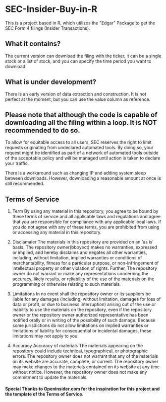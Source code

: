 # SEC-Insider-Buy-in-R
This is a project based in R, which utilizes the "Edgar" Package to get the SEC Form 4 filings (Insider Transactions).

## What it contains?
The current version can download the filing with the ticker, it can be a single stock or a list of stock, and you can specify the time period you want to download

## What is under development?
There is an early version of data extraction and construction. It is not perfect at the moment, but you can use the value column as reference.


## Please note that although the code is capable of downloading all the filing within a loop. It is NOT recommended to do so.
To allow for equitable access to all users, SEC reserves the right to limit requests originating from undeclared automated tools. By doing so, your request might be identified as part of a network of automated tools outside of the acceptable policy and will be managed until action is taken to declare your traffic.

There is a workaround such as changing IP and adding system.sleep between downloads. However, downloading a reasonable amount at once is still recommended.


## Terms of Service

1. Term
By using any material in this repository, you agree to be bound by these terms of service and all applicable laws and regulations and agree that you are responsible for compliance with any applicable local laws. If you do not agree with any of these terms, you are prohibited from using or accessing any material in this repository. 

2. Disclamaier
The materials in this repository are provided on an 'as is' basis. The repository owner(bboyect) makes no warranties, expressed or implied, and hereby disclaims and negates all other warranties, including, without limitation, implied warranties or conditions of merchantability, fitness for a particular purpose, or non-infringement of intellectual property or other violation of rights. Further, The repository owner do not warrant or make any representations concerning the accuracy, likely results, or reliability of the use of the materials on the programming or otherwise relating to such materials.

3. Limitations
In no event shall the repository owner or its suppliers be liable for any damages (including, without limitation, damages for loss of data or profit, or due to business interruption) arising out of the use or inability to use the materials on the repository, even if the repository owner or the repository owner authorized representative has been notified orally or in writing of the possibility of such damage. Because some jurisdictions do not allow limitations on implied warranties or limitations of liability for consequential or incidental damages, these limitations may not apply to you.

4. Accuracy 
Accuracy of materials The materials appearing on the repository could include technical, typographical, or photographic errors. The repository owner does not warrant that any of the materials on its website are accurate, complete, or current. The repository owner may make changes to the materials contained on its website at any time without notice. However, the repository owner does not make any commitment to update the materials.

#### Special Thanks to Openinsider.com for the inspiration for this project and the template of the Terms of Service.
